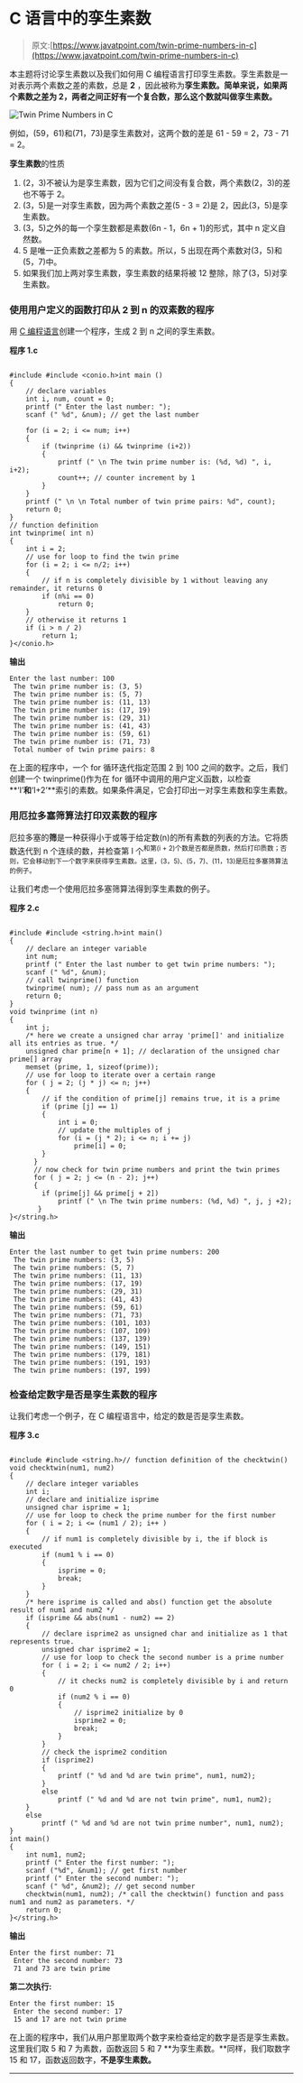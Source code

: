 # C 语言中的孪生素数

> 原文:[https://www.javatpoint.com/twin-prime-numbers-in-c](https://www.javatpoint.com/twin-prime-numbers-in-c)

本主题将讨论孪生素数以及我们如何用 C 编程语言打印孪生素数。孪生素数是一对表示两个素数之差的素数，总是 **2** ，因此被称为**孪生素数。**简单来说，如果两个素数之差为 2，两者之间正好有一个复合数，那么这个数就叫做**孪生素数。**

![Twin Prime Numbers in C](../Images/5df68fce8bf0871fac470807ab428b1d.png)

例如，(59，61)和(71，73)是孪生素数对，这两个数的差是 61 - 59 = 2，73 - 71 = 2。

**孪生素数**的性质

1.  (2，3)不被认为是孪生素数，因为它们之间没有复合数，两个素数(2，3)的差也不等于 2。
2.  (3，5)是一对孪生素数，因为两个素数之差(5 - 3 = 2)是 2，因此(3，5)是孪生素数。
3.  (3，5)之外的每一个孪生数都是素数(6n - 1，6n + 1)的形式，其中 n 定义自然数。
4.  5 是唯一正负素数之差都为 5 的素数。所以，5 出现在两个素数对(3，5)和(5，7)中。
5.  如果我们加上两对孪生素数，孪生素数的结果将被 12 整除，除了(3，5)对孪生素数。

### 使用用户定义的函数打印从 2 到 n 的双素数的程序

用 [C 编程语言](https://www.javatpoint.com/c-programming-language-tutorial)创建一个程序，生成 2 到 n 之间的孪生素数。

**程序 1.c**

```

#include #include <conio.h>int main ()
{
	// declare variables
	int i, num, count = 0;
	printf (" Enter the last number: ");
	scanf (" %d", &num); // get the last number

	for (i = 2; i <= num; i++)
	{
		if (twinprime (i) && twinprime (i+2))
		{
			printf (" \n The twin prime number is: (%d, %d) ", i, i+2);
			count++; // counter increment by 1
		}
	}
	printf (" \n \n Total number of twin prime pairs: %d", count);
	return 0;
}
// function definition 
int twinprime( int n)
{
	int i = 2;
	// use for loop to find the twin prime
	for (i = 2; i <= n/2; i++)
	{
		// if n is completely divisible by 1 without leaving any remainder, it returns 0
		if (n%i == 0)
			return 0;
	}
	// otherwise it returns 1
	if (i > n / 2)
		return 1;
}</conio.h> 
```

**输出**

```
Enter the last number: 100
 The twin prime number is: (3, 5)
 The twin prime number is: (5, 7)
 The twin prime number is: (11, 13)
 The twin prime number is: (17, 19)
 The twin prime number is: (29, 31)
 The twin prime number is: (41, 43)
 The twin prime number is: (59, 61)
 The twin prime number is: (71, 73)
 Total number of twin prime pairs: 8

```

在上面的程序中，一个 for 循环迭代指定范围 2 到 100 之间的数字。之后，我们创建一个 twinprime()作为在 for 循环中调用的用户定义函数，以检查**‘I’**和**‘I+2’**索引的素数。如果条件满足，它会打印出一对孪生素数和孪生素数。

### 用厄拉多塞筛算法打印双素数的程序

厄拉多塞的**筛**是一种获得小于或等于给定数(n)的所有素数的列表的方法。它将质数迭代到 n 个连续的数，并检查第 I 个<sup>和第(i + 2)个数是否都是质数，然后打印质数；否则，它会移动到下一个数字来获得孪生素数。这里，(3，5)、(5，7)、(11，13)是厄拉多塞筛算法的例子。</sup>

让我们考虑一个使用厄拉多塞筛算法得到孪生素数的例子。

**程序 2.c**

```

#include #include <string.h>int main()
{
	// declare an integer variable
	int num;
	printf (" Enter the last number to get twin prime numbers: ");
	scanf (" %d", &num); 	
	// call twinprime() function
	twinprime( num); // pass num as an argument
	return 0;
}
void twinprime (int n)
{
	int j;
	/* here we create a unsigned char array 'prime[]' and initialize all its entries as true. */
	unsigned char prime[n + 1]; // declaration of the unsigned char prime[] array	
	memset (prime, 1, sizeof(prime));	
	// use for loop to iterate over a certain range
	for ( j = 2; (j * j) <= n; j++)
	{
		// if the condition of prime[j] remains true, it is a prime
		if (prime [j] == 1)
		{
			int i = 0;
			// update the multiples of j
			for (i = (j * 2); i <= n; i += j)	
				prime[i] = 0;
		}
	  } 	  
	  // now check for twin prime numbers and print the twin primes	  
	  for ( j = 2; j <= (n - 2); j++)
	  {
	  	if (prime[j] && prime[j + 2])
	  		printf (" \n The twin prime numbers: (%d, %d) ", j, j +2);	   	
	   } 
}</string.h> 
```

**输出**

```
Enter the last number to get twin prime numbers: 200
 The twin prime numbers: (3, 5)
 The twin prime numbers: (5, 7)
 The twin prime numbers: (11, 13)
 The twin prime numbers: (17, 19)
 The twin prime numbers: (29, 31)
 The twin prime numbers: (41, 43)
 The twin prime numbers: (59, 61)
 The twin prime numbers: (71, 73)
 The twin prime numbers: (101, 103)
 The twin prime numbers: (107, 109)
 The twin prime numbers: (137, 139)
 The twin prime numbers: (149, 151)
 The twin prime numbers: (179, 181)
 The twin prime numbers: (191, 193)
 The twin prime numbers: (197, 199)

```

### 检查给定数字是否是孪生素数的程序

让我们考虑一个例子，在 C 编程语言中，给定的数是否是孪生素数。

**程序 3.c**

```

#include #include <string.h>// function definition of the checktwin()
void checktwin(num1, num2)
{
	// declare integer variables
	int i;	
	// declare and initialize isprime
	unsigned char isprime = 1;	
	// use for loop to check the prime number for the first number 
	for ( i = 2; i <= (num1 / 2); i++ )
	{
		// if num1 is completely divisible by i, the if block is executed
		if (num1 % i == 0)
		{
			isprime = 0;
			break;
		}			
	}
	/* here isprime is called and abs() function get the absolute result of num1 and num2 */
	if (isprime && abs(num1 - num2) == 2)
	{
		// declare isprime2 as unsigned char and initialize as 1 that represents true.
		unsigned char isprime2 = 1;		
		// use for loop to check the second number is a prime number
		for ( i = 2; i <= num2 / 2; i++)
		{
			// it checks num2 is completely divisible by i and return 0
			if (num2 % i == 0)
			{
				// isprime2 initialize by 0
				isprime2 = 0;
				break;
			}
		}
		// check the isprime2 condition
		if (isprime2)
		{
			printf (" %d and %d are twin prime", num1, num2);
		}
		else
			printf (" %d and %d are not twin prime", num1, num2);	
	}
	else
		printf (" %d and %d are not twin prime number", num1, num2);
}
int main()
{
	int num1, num2;	
	printf (" Enter the first number: ");
	scanf ("%d", &num1); // get first number	
	printf (" Enter the second number: ");
	scanf (" %d", &num2); // get second number	
	checktwin(num1, num2); /* call the checktwin() function and pass num1 and num2 as parameters. */
	return 0;
}</string.h> 
```

**输出**

```
Enter the first number: 71
 Enter the second number: 73
 71 and 73 are twin prime

```

**第二次执行:**

```
Enter the first number: 15
 Enter the second number: 17
 15 and 17 are not twin prime

```

在上面的程序中，我们从用户那里取两个数字来检查给定的数字是否是孪生素数。这里我们取 5 和 7 为素数，函数返回 5 和 7 **为孪生素数。**同样，我们取数字 15 和 17，函数返回数字，**不是孪生素数。**

* * *